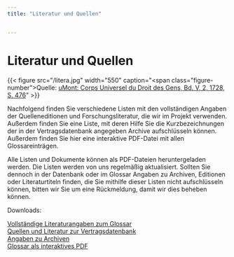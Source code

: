 ```yaml
---
title: "Literatur und Quellen"


---
```


<h1> Literatur und Quellen </h1>

{{< figure src="/litera.jpg" width="550" caption="<span class=\"figure-number\">Quelle: </span>[uMont: Corps Universel du Droit des Gens, Bd. V, 2, 1728, S. 476](https://www.digitale-sammlungen.de/de/view/bsb10491322?page=,1)" >}}



Nachfolgend finden Sie verschiedene Listen mit den vollständigen Angaben der Quelleneditionen und Forschungsliteratur, die wir im Projekt verwenden. Außerdem finden Sie eine Liste, mit deren Hilfe Sie die Kurzbezeichnungen der in der Vertragsdatenbank angegeben Archive aufschlüsseln können. Außerdem finden Sie hier eine interaktive PDF-Datei mit allen Glossareinträgen.

Alle Listen und Dokumente können als PDF-Dateien heruntergeladen werden. Die Listen werden von uns regelmäßig aktualisiert. Sollten Sie dennoch in der Datenbank oder im Glossar Angaben zu Archiven, Editionen oder Literaturtiteln finden, die Sie mithilfe dieser Listen nicht aufschlüsseln können, bitten wir Sie um eine Rückmeldung, damit wir dies beheben können.

Downloads:

[Vollständige Literaturangaben zum Glossar](/literatur.pdf)<br>
[Quellen und Literatur zur Vertragsdatenbank](/quellen.pdf)<br>
[Angaben zu Archiven](/archive.pdf)<br>
[Glossar als interaktives PDF](/glossar.pdf)

